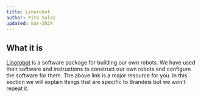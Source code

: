 ```yaml
---
title: Linorobot
author: Pito Salas
updated: mar-2024
---
```

## What it is
[Linorobot](www.linorobot.org) is a software package for building our own robots. We have used their software and instructions to construct our own robots and configure the software for them. The above link is a major resource for you. In this section we will explain things that are specific to Brandeis but we won't repeat it.

